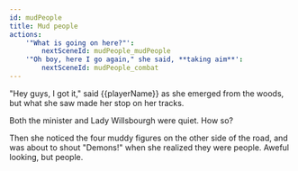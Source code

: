 ```yaml
---
id: mudPeople
title: Mud people
actions:
    '"What is going on here?"':
        nextSceneId: mudPeople_mudPeople
    '"Oh boy, here I go again," she said, **taking aim**':
        nextSceneId: mudPeople_combat
---
```


"Hey guys, I got it," said {{playerName}} as she emerged from the woods, but what she saw made her stop on her tracks.

Both the minister and Lady Willsbourgh were quiet. How so?

Then she noticed the four muddy figures on the other side of the road, and was about to shout "Demons!" when she realized they were people. Aweful looking, but people.
